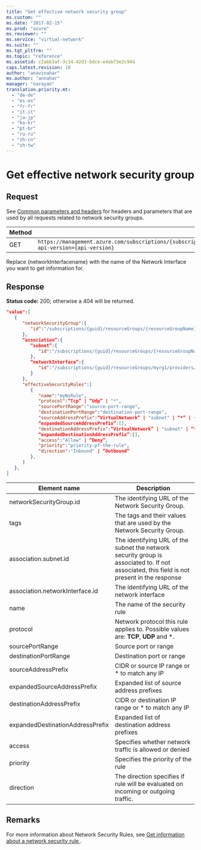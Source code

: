 ```yaml
---
title: "Get effective network security group"
ms.custom: ""
ms.date: "2017-02-15"
ms.prod: "azure"
ms.reviewer: ""
ms.service: "virtual-network"
ms.suite: ""
ms.tgt_pltfrm: ""
ms.topic: "reference"
ms.assetid: c2abb3af-3c14-42d3-bdce-e4ab73e2c94d
caps.latest.revision: 10
author: "anavinahar"
ms.author: "annahar"
manager: "narayan"
translation.priority.mt: 
  - "de-de"
  - "es-es"
  - "fr-fr"
  - "it-it"
  - "ja-jp"
  - "ko-kr"
  - "pt-br"
  - "ru-ru"
  - "zh-cn"
  - "zh-tw"
---
```

# Get effective network security group
## Request  
 See [Common parameters and headers](network-security-groups.md#bk_common) for headers and parameters that are used by all requests related to network security groups.  
  
|Method|Request URI|  
|------------|-----------------|  
|GET|`https://management.azure.com/subscriptions/{subscriptionId}/resourceGroups/{resourceGroupName}/providers/Microsoft.Network/networkInterfaces/{networkInterfaceName}/effectiveNetworkSecurityGroups?api-version={api-version}`|  

 Replace {networkInterfacename} with the name of the Network Interface you want to get information for.  
  
## Response  
 **Status code:** 200; otherwise a 404 will be returned.  
  
```json  
"value":[  
   {  
      "networkSecurityGroup":{  
         "id":"/subscriptions/{guid}/resourceGroups/{resourceGroupName}/providers/Microsoft.Network/networkSecurityGroups/myNsg"
      },
      “association”:{  
         “subnet”:{  
            "id":"/subscriptions/{guid}/resourceGroups/{resourceGroupName}/providers/Microsoft.Network/virtualNetworks/myvnet1/subnets/mysubnet1"
         },
         “networkInterface”:{  
            "id":"/subscriptions/{guid}/resourceGroups/myrg1/providers/Microsoft.Network/networkInterfaces/vm1nic1"
         }
      },
      "effectiveSecurityRules":[  
         {  
            "name":"myNsRule",
            "protocol":“Tcp” | “Udp” | "*",
            "sourcePortRange":"source-port-range",
            "destinationPortRange":"destination-port-range",
            "sourceAddressPrefix":“VirtualNetwork” | "subnet" | “*” | {IP address},
            “expandedSourceAddressPrefix”:[],
            "destinationAddressPrefix":“VirtualNetwork” | "subnet" | “*” | {IP-address},
            “expandedDestinationAddressPrefix”:[],
            "access":"Allow" | “Deny”,
            "priority":"priority-pf-the-rule",
            "direction":"Inbound" | “Outbound”
         },
      ]
   },
]
```  
  
|Element name|Description|  
|------------------|-----------------|  
|networkSecurityGroup.id| The identifying URL of the Network Security Group.|  
|tags|The tags and their values that are used by the Network Security Group.|  
|association.subnet.id| The identifying URL of the subnet the network security group is associated to. If not associated, this field is not present in the response |
|association.networkInterface.id| The identifying URL of the network interface |
|name| The name of the security rule |
|protocol| Network protocol this rule applies to. Possible values are: **TCP**, **UDP** and *.|
|sourcePortRange| Source port or range|
|destinationPortRange| Destination port or range|
|sourceAddressPrefix| CIDR or source IP range or * to match any IP|
|expandedSourceAddressPrefix| Expanded list of source address prefixes|
|destinationAddressPrefix| CIDR or destination IP range or * to match any IP|
|expandedDestinationAddressPrefix| Expanded list of destination address prefixes|
|access| Specifies whether network traffic is allowed or denied|
|priority| Specifies the priority of the rule|
|direction| The direction specifies if rule will be evaluated on incoming or outgoing traffic.|


## Remarks  
 For more information about Network Security Rules, see [Get information about a network security rule ](get-information-about-a-network-security-rule.md).